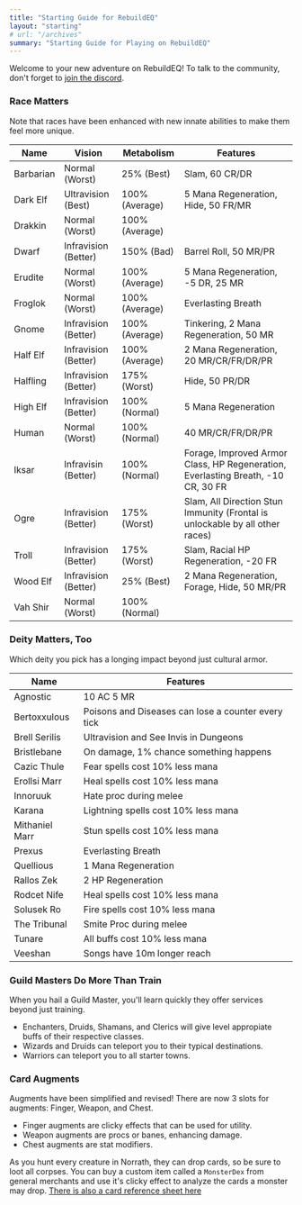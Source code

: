 ```yaml
---
title: "Starting Guide for RebuildEQ"
layout: "starting"
# url: "/archives"
summary: "Starting Guide for Playing on RebuildEQ"
---
```


Welcome to your new adventure on RebuildEQ! To talk to the community, don't forget to [join the discord](https://discord.gg/0lwW4DnAyID7E7wi).

### Race Matters

Note that races have been enhanced with new innate abilities to make them feel more unique.

Name|Vision|Metabolism|Features
--|--|--|--
Barbarian|Normal (Worst)|25% (Best)|Slam, 60 CR/DR
Dark Elf|Ultravision (Best)|100% (Average)|5 Mana Regeneration, Hide, 50 FR/MR
Drakkin|Normal (Worst)|100% (Average)|
Dwarf|Infravision (Better)|150% (Bad)|Barrel Roll, 50 MR/PR
Erudite|Normal (Worst)|100% (Average)|5 Mana Regeneration, -5 DR, 25 MR
Froglok|Normal (Worst)|100% (Average)|Everlasting Breath
Gnome|Infravision (Better)|100% (Average)|Tinkering, 2 Mana Regeneration, 50 MR
Half Elf|Infravision (Better)|100% (Average)|2 Mana Regeneration, 20 MR/CR/FR/DR/PR
Halfling|Infravision (Better)|175% (Worst)|Hide, 50 PR/DR
High Elf|Infravision (Better)|100% (Normal)|5 Mana Regeneration
Human|Normal (Worst)|100% (Normal)|40 MR/CR/FR/DR/PR
Iksar|Infravisin (Better)|100% (Normal)|Forage, Improved Armor Class, HP Regeneration, Everlasting Breath, -10 CR, 30 FR
Ogre|Infravision (Better)|175% (Worst)|Slam, All Direction Stun Immunity (Frontal is unlockable by all other races)
Troll|Infravision (Better)|175% (Worst)|Slam, Racial HP Regeneration, -20 FR
Wood Elf|Infravision (Better)|25% (Best)|2 Mana Regeneration, Forage, Hide, 50 MR/PR
Vah Shir|Normal (Worst)|100% (Normal)|


### Deity Matters, Too

Which deity you pick has a longing impact beyond just cultural armor.

Name|Features
--|--
Agnostic|10 AC 5 MR
Bertoxxulous|Poisons and Diseases can lose a counter every tick
Brell Serilis|Ultravision and See Invis in Dungeons
Bristlebane|On damage, 1% chance something happens
Cazic Thule|Fear spells cost 10% less mana
Erollsi Marr|Heal spells cost 10% less mana
Innoruuk|Hate proc during melee
Karana|Lightning spells cost 10% less mana
Mithaniel Marr|Stun spells cost 10% less mana
Prexus|Everlasting Breath
Quellious|1 Mana Regeneration
Rallos Zek|2 HP Regeneration
Rodcet Nife|Heal spells cost 10% less mana
Solusek Ro|Fire spells cost 10% less mana
The Tribunal|Smite Proc during melee
Tunare|All buffs cost 10% less mana
Veeshan|Songs have 10m longer reach

### Guild Masters Do More Than Train

When you hail a Guild Master, you'll learn quickly they offer services beyond just training.

- Enchanters, Druids, Shamans, and Clerics will give level appropiate buffs of their respective classes.
- Wizards and Druids can teleport you to their typical destinations.
- Warriors can teleport you to all starter towns.

### Card Augments

Augments have been simplified and revised! There are now 3 slots for augments: Finger, Weapon, and Chest. 

- Finger augments are clicky effects that can be used for utility.
- Weapon augments are procs or banes, enhancing damage.
- Chest augments are stat modifiers.

As you hunt every creature in Norrath, they can drop cards, so be sure to loot all corpses. You can buy a custom item called a `MonsterDex` from general merchants and use it's clicky effect to analyze the cards a monster may drop. [There is also a card reference sheet here](/cards)